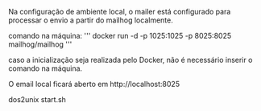 Na configuração de ambiente local, o mailer está configurado para processar
o envio a partir do mailhog localmente.

comando na máquina:
'''
docker run -d -p 1025:1025 -p 8025:8025 mailhog/mailhog
'''

caso a inicialização seja realizada pelo Docker, não é necessário inserir o comando na máquina.

O email local ficará aberto em http://localhost:8025

dos2unix start.sh
